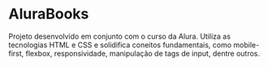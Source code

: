 # AluraBooks

Projeto desenvolvido em conjunto com o curso da Alura. Utiliza as tecnologias HTML e CSS e solidifica coneitos fundamentais, como mobile-first, flexbox, responsividade, manipulação de tags de input, dentre outros.
